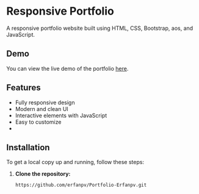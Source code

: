 # Responsive Portfolio
A responsive portfolio website built using HTML, CSS, Bootstrap, aos, and JavaScript.

## Demo
You can view the live demo of the portfolio [here](https://erfanpv.github.io/Portfolio-Erfanpv/).

## Features
- Fully responsive design
- Modern and clean UI
- Interactive elements with JavaScript
- Easy to customize
- 
## Installation
To get a local copy up and running, follow these steps:

1. **Clone the repository:**
   ```sh
   https://github.com/erfanpv/Portfolio-Erfanpv.git

   
